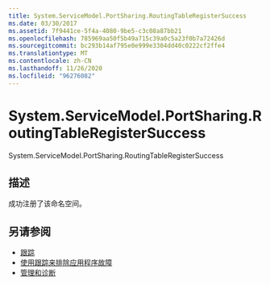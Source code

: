 ```yaml
---
title: System.ServiceModel.PortSharing.RoutingTableRegisterSuccess
ms.date: 03/30/2017
ms.assetid: 7f9441ce-5f4a-4080-9be5-c3c08a87bb21
ms.openlocfilehash: 785969aa50f5b49a715c39a0c5a23f0b7a72426d
ms.sourcegitcommit: bc293b14af795e0e999e3304dd40c0222cf2ffe4
ms.translationtype: MT
ms.contentlocale: zh-CN
ms.lasthandoff: 11/26/2020
ms.locfileid: "96276082"
---
```

# <a name="systemservicemodelportsharingroutingtableregistersuccess"></a>System.ServiceModel.PortSharing.RoutingTableRegisterSuccess

System.ServiceModel.PortSharing.RoutingTableRegisterSuccess  
  
## <a name="description"></a>描述  

 成功注册了该命名空间。  
  
## <a name="see-also"></a>另请参阅

- [跟踪](index.md)
- [使用跟踪来排除应用程序故障](using-tracing-to-troubleshoot-your-application.md)
- [管理和诊断](../index.md)
